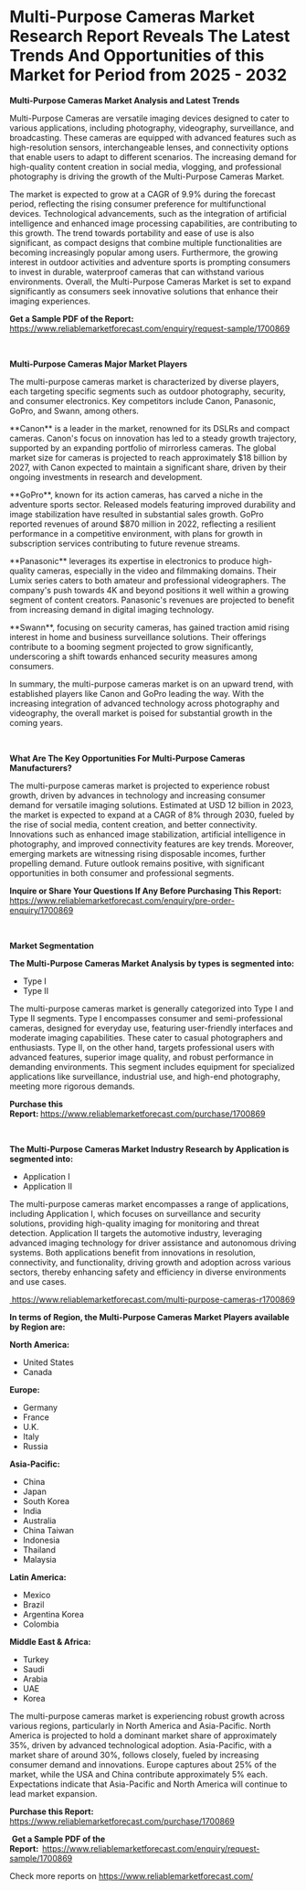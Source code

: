 <p><h1>Multi-Purpose Cameras Market Research Report Reveals The Latest Trends And Opportunities of this Market for Period from 2025 - 2032</h1></p><p><strong>Multi-Purpose Cameras Market Analysis and Latest Trends</strong></p>
<p><p>Multi-Purpose Cameras are versatile imaging devices designed to cater to various applications, including photography, videography, surveillance, and broadcasting. These cameras are equipped with advanced features such as high-resolution sensors, interchangeable lenses, and connectivity options that enable users to adapt to different scenarios. The increasing demand for high-quality content creation in social media, vlogging, and professional photography is driving the growth of the Multi-Purpose Cameras Market.</p><p>The market is expected to grow at a CAGR of 9.9% during the forecast period, reflecting the rising consumer preference for multifunctional devices. Technological advancements, such as the integration of artificial intelligence and enhanced image processing capabilities, are contributing to this growth. The trend towards portability and ease of use is also significant, as compact designs that combine multiple functionalities are becoming increasingly popular among users. Furthermore, the growing interest in outdoor activities and adventure sports is prompting consumers to invest in durable, waterproof cameras that can withstand various environments. Overall, the Multi-Purpose Cameras Market is set to expand significantly as consumers seek innovative solutions that enhance their imaging experiences.</p></p>
<p><strong>Get a Sample PDF of the Report:&nbsp;</strong> <a href="https://www.reliablemarketforecast.com/enquiry/request-sample/1700869?utm_campaign=1832&utm_medium=2&utm_source=Github&utm_content=ia&utm_term=09012025&utm_id=multi-purpose-cameras">https://www.reliablemarketforecast.com/enquiry/request-sample/1700869</a></p>
<p>&nbsp;</p>
<p><strong>Multi-Purpose Cameras Major Market Players</strong></p>
<p><p>The multi-purpose cameras market is characterized by diverse players, each targeting specific segments such as outdoor photography, security, and consumer electronics. Key competitors include Canon, Panasonic, GoPro, and Swann, among others.</p><p>**Canon** is a leader in the market, renowned for its DSLRs and compact cameras. Canon's focus on innovation has led to a steady growth trajectory, supported by an expanding portfolio of mirrorless cameras. The global market size for cameras is projected to reach approximately $18 billion by 2027, with Canon expected to maintain a significant share, driven by their ongoing investments in research and development.</p><p>**GoPro**, known for its action cameras, has carved a niche in the adventure sports sector. Released models featuring improved durability and image stabilization have resulted in substantial sales growth. GoPro reported revenues of around $870 million in 2022, reflecting a resilient performance in a competitive environment, with plans for growth in subscription services contributing to future revenue streams.</p><p>**Panasonic** leverages its expertise in electronics to produce high-quality cameras, especially in the video and filmmaking domains. Their Lumix series caters to both amateur and professional videographers. The company's push towards 4K and beyond positions it well within a growing segment of content creators. Panasonic's revenues are projected to benefit from increasing demand in digital imaging technology.</p><p>**Swann**, focusing on security cameras, has gained traction amid rising interest in home and business surveillance solutions. Their offerings contribute to a booming segment projected to grow significantly, underscoring a shift towards enhanced security measures among consumers.</p><p>In summary, the multi-purpose cameras market is on an upward trend, with established players like Canon and GoPro leading the way. With the increasing integration of advanced technology across photography and videography, the overall market is poised for substantial growth in the coming years.</p></p>
<p>&nbsp;</p>
<p><strong>What Are The Key Opportunities For Multi-Purpose Cameras Manufacturers?</strong></p>
<p><p>The multi-purpose cameras market is projected to experience robust growth, driven by advances in technology and increasing consumer demand for versatile imaging solutions. Estimated at USD 12 billion in 2023, the market is expected to expand at a CAGR of 8% through 2030, fueled by the rise of social media, content creation, and better connectivity. Innovations such as enhanced image stabilization, artificial intelligence in photography, and improved connectivity features are key trends. Moreover, emerging markets are witnessing rising disposable incomes, further propelling demand. Future outlook remains positive, with significant opportunities in both consumer and professional segments.</p></p>
<p><strong>Inquire or Share Your Questions If Any Before Purchasing This Report:</strong> <a href="https://www.reliablemarketforecast.com/enquiry/pre-order-enquiry/1700869?utm_campaign=1832&utm_medium=2&utm_source=Github&utm_content=ia&utm_term=09012025&utm_id=multi-purpose-cameras">https://www.reliablemarketforecast.com/enquiry/pre-order-enquiry/1700869</a></p>
<p>&nbsp;</p>
<p><strong>Market Segmentation</strong></p>
<p><strong>The Multi-Purpose Cameras Market Analysis by types is segmented into:</strong></p>
<p><ul><li>Type I</li><li>Type II</li></ul></p>
<p><p>The multi-purpose cameras market is generally categorized into Type I and Type II segments. Type I encompasses consumer and semi-professional cameras, designed for everyday use, featuring user-friendly interfaces and moderate imaging capabilities. These cater to casual photographers and enthusiasts. Type II, on the other hand, targets professional users with advanced features, superior image quality, and robust performance in demanding environments. This segment includes equipment for specialized applications like surveillance, industrial use, and high-end photography, meeting more rigorous demands.</p></p>
<p><strong>Purchase this Report:&nbsp;</strong><a href="https://www.reliablemarketforecast.com/purchase/1700869?utm_campaign=1832&utm_medium=2&utm_source=Github&utm_content=ia&utm_term=09012025&utm_id=multi-purpose-cameras">https://www.reliablemarketforecast.com/purchase/1700869</a></p>
<p>&nbsp;</p>
<p><strong>The Multi-Purpose Cameras Market Industry Research by Application is segmented into:</strong></p>
<p><ul><li>Application I</li><li>Application II</li></ul></p>
<p><p>The multi-purpose cameras market encompasses a range of applications, including Application I, which focuses on surveillance and security solutions, providing high-quality imaging for monitoring and threat detection. Application II targets the automotive industry, leveraging advanced imaging technology for driver assistance and autonomous driving systems. Both applications benefit from innovations in resolution, connectivity, and functionality, driving growth and adoption across various sectors, thereby enhancing safety and efficiency in diverse environments and use cases.</p></p>
<p><a href="https://www.reliablemarketforecast.com/multi-purpose-cameras-r1700869?utm_campaign=1832&utm_medium=2&utm_source=Github&utm_content=ia&utm_term=09012025&utm_id=multi-purpose-cameras">&nbsp;https://www.reliablemarketforecast.com/multi-purpose-cameras-r1700869</a></p>
<p><strong>In terms of Region, the Multi-Purpose Cameras Market Players available by Region are:</strong></p>
<p>
    <p> <strong> North America: </strong>
        <ul>
            <li>United States</li>
            <li>Canada</li>
        </ul>
        </p> 
    <p> <strong> Europe: </strong>
        <ul>
            <li>Germany</li>
            <li>France</li>
            <li>U.K.</li>
            <li>Italy</li>
            <li>Russia</li>
        </ul>
        </p> 
    <p> <strong> Asia-Pacific: </strong>
        <ul>
            <li>China</li>
            <li>Japan</li>
            <li>South Korea</li>
            <li>India</li>
            <li>Australia</li>
            <li>China Taiwan</li>
            <li>Indonesia</li>
            <li>Thailand</li>
            <li>Malaysia</li>
        </ul>
        </p> 
    <p> <strong> Latin America: </strong>
        <ul>
            <li>Mexico</li>
            <li>Brazil</li>
            <li>Argentina Korea</li>
            <li>Colombia</li>
        </ul>
        </p> 
    <p> <strong> Middle East & Africa: </strong>
        <ul>
            <li>Turkey</li>
            <li>Saudi</li>
            <li>Arabia</li>
            <li>UAE</li>
            <li>Korea</li>
        </ul>
    </p>
    </p>
<p><p>The multi-purpose cameras market is experiencing robust growth across various regions, particularly in North America and Asia-Pacific. North America is projected to hold a dominant market share of approximately 35%, driven by advanced technological adoption. Asia-Pacific, with a market share of around 30%, follows closely, fueled by increasing consumer demand and innovations. Europe captures about 25% of the market, while the USA and China contribute approximately 5% each. Expectations indicate that Asia-Pacific and North America will continue to lead market expansion.</p></p>
<p><strong>Purchase this Report: </strong><a href="https://www.reliablemarketforecast.com/purchase/1700869?utm_campaign=1832&utm_medium=2&utm_source=Github&utm_content=ia&utm_term=09012025&utm_id=multi-purpose-cameras">https://www.reliablemarketforecast.com/purchase/1700869</a></p>
<p>&nbsp;<strong>Get a Sample PDF of the Report:&nbsp;&nbsp;</strong><a href="https://www.reliablemarketforecast.com/enquiry/request-sample/1700869?utm_campaign=1832&utm_medium=2&utm_source=Github&utm_content=ia&utm_term=09012025&utm_id=multi-purpose-cameras">https://www.reliablemarketforecast.com/enquiry/request-sample/1700869</a></p>
<p><strong></strong></p>
<p>Check more reports on <a href="https://www.reliablemarketforecast.com/?utm_campaign=1832&utm_medium=2&utm_source=Github&utm_content=ia&utm_term=09012025&utm_id=multi-purpose-cameras">https://www.reliablemarketforecast.com/</a></p>